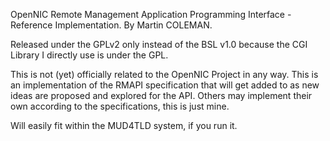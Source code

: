 OpenNIC Remote Management Application Programming Interface - Reference Implementation.
By Martin COLEMAN.

Released under the GPLv2 only instead of the BSL v1.0 because the CGI Library I directly use is under the GPL.

This is not (yet) officially related to the OpenNIC Project in any way. This is an implementation of the RMAPI specification that will get added to as new ideas are proposed and explored for the API. Others may implement their own according to the specifications, this is just mine.

Will easily fit within the MUD4TLD system, if you run it.
